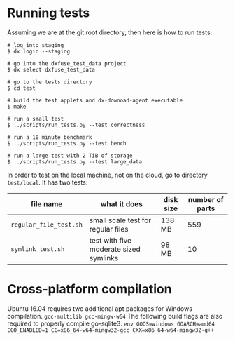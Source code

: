 # Running tests

Assuming we are at the git root directory, then here is how to run tests:
```
# log into staging
$ dx login --staging

# go into the dxfuse_test_data project
$ dx select dxfuse_test_data

# go to the tests directory
$ cd test

# build the test applets and dx-downoad-agent executable
$ make

# run a small test
$ ../scripts/run_tests.py --test correctness

# run a 10 minute benchmark
$ ../scripts/run_tests.py --test bench

# run a large test with 2 TiB of storage
$ ../scripts/run_tests.py --test large_data

```

In order to test on the local machine, not on the cloud, go to directory `test/local`. It has two tests:


| file name              |  what it does                          |  disk size | number of parts |
| ----                   |  ---                                   | ---        | ---             |
| `regular_file_test.sh` | small scale test for regular files     | 138 MB | 559 |
| `symlink_test.sh`      | test with five moderate sized symlinks | 98 MB | 10 |

# Cross-platform compilation

Ubuntu 16.04 requires two additional apt packages for Windows compilation. 
`gcc-multilib gcc-mingw-w64`
The following build flags are also required to properly compile go-sqlite3.
`env GOOS=windows GOARCH=amd64 CGO_ENABLED=1 CC=x86_64-w64-mingw32-gcc CXX=x86_64-w64-mingw32-g++`